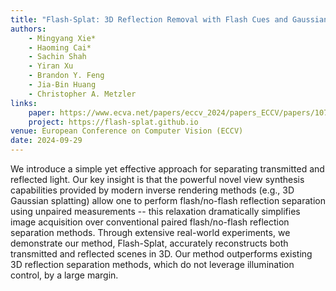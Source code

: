 ```yaml
---
title: "Flash-Splat: 3D Reflection Removal with Flash Cues and Gaussian Splats"
authors:
    - Mingyang Xie*
    - Haoming Cai*
    - Sachin Shah
    - Yiran Xu
    - Brandon Y. Feng
    - Jia-Bin Huang
    - Christopher A. Metzler
links:
    paper: https://www.ecva.net/papers/eccv_2024/papers_ECCV/papers/10739.pdf
    project: https://flash-splat.github.io
venue: European Conference on Computer Vision (ECCV)
date: 2024-09-29
---
```


We introduce a simple yet effective approach for separating transmitted and reflected light. Our key insight is that the powerful novel view synthesis capabilities provided by modern inverse rendering methods (e.g., 3D Gaussian splatting) allow one to perform flash/no-flash reflection separation using unpaired measurements -- this relaxation dramatically simplifies image acquisition over conventional paired flash/no-flash reflection separation methods. Through extensive real-world experiments, we demonstrate our method, Flash-Splat, accurately reconstructs both transmitted and reflected scenes in 3D. Our method outperforms existing 3D reflection separation methods, which do not leverage illumination control, by a large margin.
